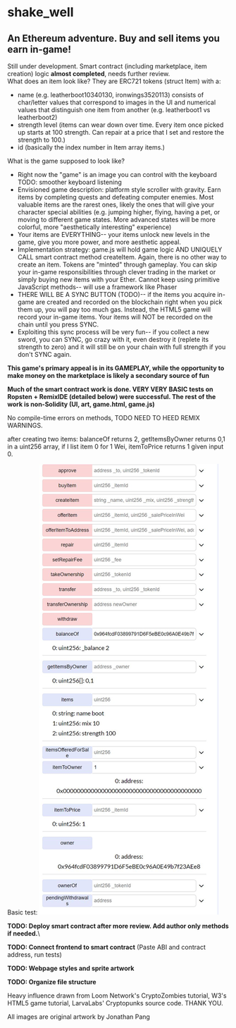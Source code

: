 # shake_well
## An Ethereum adventure. Buy and sell items you earn in-game!
Still under development. Smart contract (including marketplace, item creation) logic **almost completed**, needs further review.\
What does an item look like? They are ERC721 tokens (struct Item) with a:
- name (e.g. leatherboot10340130, ironwings3520113) consists of char/letter values that correspond to images in the UI and numerical values that distinguish one item from another (e.g. leatherboot1 vs leatherboot2)
- strength level (items can wear down over time. Every item once picked up starts at 100 strength. Can repair at a price that I set and restore the strength to 100.)
- id (basically the index number in Item array items.)

What is the game supposed to look like?
- Right now the "game" is an image you can control with the keyboard TODO: smoother keyboard listening
- Envisioned game description: platform style scroller with gravity. Earn items by completing quests and defeating computer enemies. Most valuable items are the rarest ones, likely the ones that will give your character special abilities (e.g. jumping higher, flying, having a pet, or moving to different game states. More advanced states will be more colorful, more "aesthetically interesting" experience) 
- Your items are EVERYTHING-- your items unlock new levels in the game, give you more power, and more aesthetic appeal.
- Implementation strategy: game.js will hold game logic AND UNIQUELY CALL smart contract method createItem. Again, there is no other way to create an item. Tokens are "minted" through gameplay. You can skip your in-game responsibilities through clever trading in the market or simply buying new items with your Ether. Cannot keep using primitive JavaScript methods-- will use a framework like Phaser
- THERE WILL BE A SYNC BUTTON (TODO)-- if the items you acquire in-game are created and recorded on the blockchain right when you pick them up, you will pay too much gas. Instead, the HTML5 game will record your in-game items. Your items will NOT be recorded on the chain until you press SYNC. 
- Exploiting this sync process will be very fun-- if you collect a new sword, you can SYNC, go crazy with it, even destroy it (replete its strength to zero) and it will still be on your chain with full strength if you don't SYNC again.

**This game's primary appeal is in its GAMEPLAY, while the opportunity to make money on the marketplace is likely a secondary source of fun**

**Much of the smart contract work is done. VERY VERY BASIC tests on Ropsten + RemixIDE (detailed below) were successful. The rest of the work is non-Solidity (UI, art, game.html, game.js)**

No compile-time errors on methods, TODO NEED TO HEED REMIX WARNINGS.

after creating two items: balanceOf returns 2, getItemsByOwner returns 0,1 in a uint256 array, if I list item 0 for 1 Wei, itemToPrice returns 1 given input 0. 

Basic test: 
![alt text](https://github.com/jpang7/shake_well/blob/master/ropstentest.JPG)

**TODO: Deploy smart contract after more review. Add author only methods if needed.**\

**TODO: Connect frontend to smart contract** (Paste ABI and contract address, run tests)

**TODO: Webpage styles and sprite artwork**

**TODO: Organize file structure**

Heavy influence drawn from Loom Network's CryptoZombies tutorial, W3's HTML5 game tutorial, LarvaLabs' Cryptopunks source code. THANK YOU.

All images are original artwork by Jonathan Pang
